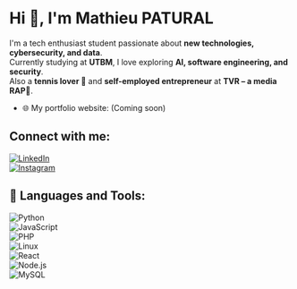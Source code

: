# Hi 👋, I'm Mathieu PATURAL

I'm a tech enthusiast student passionate about **new technologies, cybersecurity, and data**.  
Currently studying at **UTBM**, I love exploring **AI, software engineering, and security**.  
Also a **tennis lover 🎾** and **self-employed entrepreneur** at **TVR – a media RAP🎤**.

- 🌐 My portfolio website: (Coming soon)
  
## Connect with me:
[![LinkedIn](https://img.shields.io/badge/LinkedIn-%230077B5.svg?style=for-the-badge&logo=linkedin&logoColor=white)](https://fr.linkedin.com/in/mathieu-patural-302124251)  
[![Instagram](https://img.shields.io/badge/Instagram-%23E4405F.svg?style=for-the-badge&logo=instagram&logoColor=white)](https://www.instagram.com/mathieu_ptrl/)

## 🚀 Languages and Tools:
![Python](https://img.shields.io/badge/Python-3670A0?style=for-the-badge&logo=python&logoColor=white)  
![JavaScript](https://img.shields.io/badge/JavaScript-F7DF1E?style=for-the-badge&logo=javascript&logoColor=black)  
![PHP](https://img.shields.io/badge/PHP-777BB4?style=for-the-badge&logo=php&logoColor=white)  
![Linux](https://img.shields.io/badge/Linux-FCC624?style=for-the-badge&logo=linux&logoColor=black)  
![React](https://img.shields.io/badge/React-61DAFB?style=for-the-badge&logo=react&logoColor=black)  
![Node.js](https://img.shields.io/badge/Node.js-43853D?style=for-the-badge&logo=node.js&logoColor=white)  
![MySQL](https://img.shields.io/badge/MySQL-4479A1?style=for-the-badge&logo=mysql&logoColor=white)  
